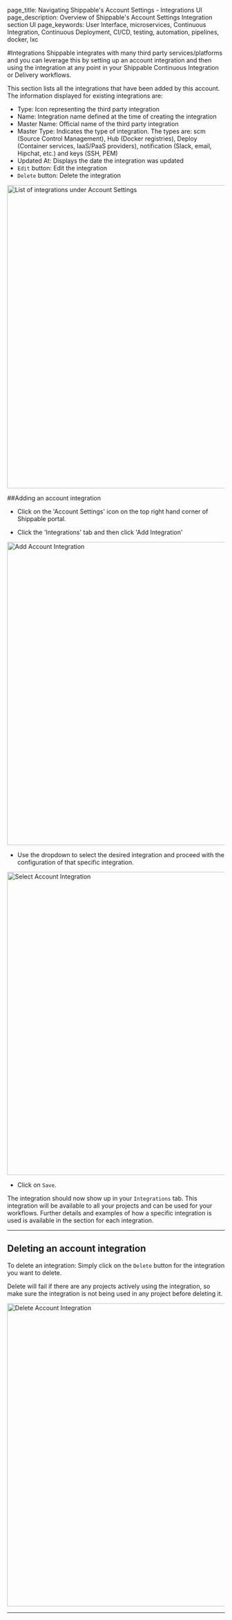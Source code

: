 page_title: Navigating Shippable's Account Settings - Integrations UI
page_description: Overview of Shippable's Account Settings Integration section UI
page_keywords: User Interface, microservices, Continuous Integration, Continuous Deployment, CI/CD, testing, automation, pipelines, docker, lxc

#Integrations
Shippable integrates with many third party services/platforms and you can leverage this by setting up an account integration and then using the integration at any point in your Shippable Continuous Integration or Delivery workflows.

This section lists all the integrations that have been added by this account. The information displayed for existing integrations are:

- Type: Icon representing the third party integration
- Name: Integration name defined at the time of creating the integration
- Master Name: Official name of the third party integration
- Master Type: Indicates the type of integration. The types are: scm (Source Control Management), Hub (Docker registries), Deploy (Container services, IaaS/PaaS providers), notification (Slack, email, Hipchat, etc.) and keys (SSH, PEM)
- Updated At: Displays the date the integration was updated
- `Edit` button: Edit the integration
- `Delete` button: Delete the integration

<img src="../images/AccountSettingsIntegrations.png" alt="List of integrations under Account Settings" style="width:700px;"/>

##Adding an account integration

- Click on the 'Account Settings' icon on the top right hand corner of Shippable portal.

- Click the 'Integrations' tab and then click 'Add Integration'

<img src="../images/AccountSettingsAddIntegration.png" alt="Add Account Integration" style="width:700px;"/>

- Use the dropdown to select the desired integration and proceed with the configuration of that specific integration.

<img src="../images/AccountSettingsSelectIntegration.png" alt="Select Account Integration" style="width:700px;"/>

- Click on `Save`.

The integration should now show up in your `Integrations` tab. This integration will be available to all your projects and can be used for your workflows. Further details and examples of how a specific integration is used is available in the section for each integration.

---

## Deleting an account integration

To delete an integration: Simply click on the `Delete` button for the integration you want to delete.

Delete will fail if there are any projects actively using the integration, so make sure the integration is not being used in any project before deleting it.

<img src="../images/AccountSettingsDeleteIntegration.png" alt="Delete Account Integration" style="width:700px;"/>

---
